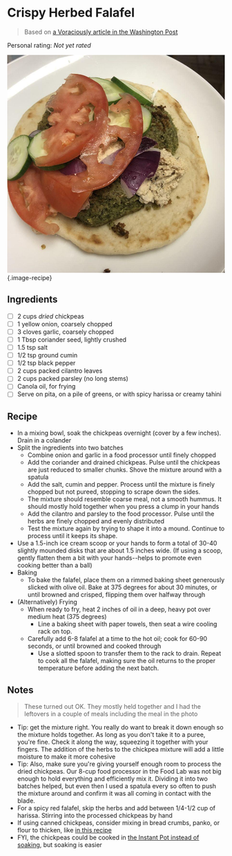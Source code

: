 # Crispy Herbed Falafel

> Based on [a Voraciously article in the Washington Post](https://www.washingtonpost.com/news/voraciously/wp/2019/03/13/this-crispy-herbed-falafel-makes-frying-at-home-worth-it/)

<!-- {cts} rating=0; (User can specify rating on scale of 1-5) -->

Personal rating: *Not yet rated*

<!-- {cte} -->

<!-- {cts} name_image=crispy_herbed_falafel.jpg; (User can specify image name) -->

![crispy_herbed_falafel.jpg](./crispy_herbed_falafel.jpg){.image-recipe}

<!-- {cte} -->

## Ingredients

- [ ] 2 cups *dried* chickpeas
- [ ] 1 yellow onion, coarsely chopped
- [ ] 3 cloves garlic, coarsely chopped
- [ ] 1 Tbsp coriander seed, lightly crushed
- [ ] 1.5 tsp salt
- [ ] 1/2 tsp ground cumin
- [ ] 1/2 tsp black pepper
- [ ] 2 cups packed cilantro leaves
- [ ] 2 cups packed parsley (no long stems)
- [ ] Canola oil, for frying
- [ ] Serve on pita, on a pile of greens, or with spicy harissa or creamy tahini

## Recipe

- In a mixing bowl, soak the chickpeas overnight (cover by a few inches). Drain in a colander
- Split the ingredients into two batches
    - Combine onion and garlic in a food processor until finely chopped
    - Add the coriander and drained chickpeas. Pulse until the chickpeas are just reduced to smaller chunks. Shove the mixture around with a spatula
    - Add the salt, cumin and pepper. Process until the mixture is finely chopped but not pureed, stopping to scrape down the sides.
    - The mixture should resemble coarse meal, not a smooth hummus. It should mostly hold together when you press a clump in your hands
    - Add the cilantro and parsley to the food processor. Pulse until the herbs are finely chopped and evenly distributed
    - Test the mixture again by trying to shape it into a mound. Continue to process until it keeps its shape.
- Use a 1.5-inch ice cream scoop or your hands to form a total of 30-40 slightly mounded disks that are about 1.5 inches wide. (If using a scoop, gently flatten them a bit with your hands--helps to promote even cooking better than a ball)
- Baking
    - To bake the falafel, place them on a rimmed baking sheet generously slicked with olive oil. Bake at 375 degrees for about 30 minutes, or until browned and crisped, flipping them over halfway through
- (Alternatively) Frying
    - When ready to fry, heat 2 inches of oil in a deep, heavy pot over medium heat (375 degrees)
        - Line a baking sheet with paper towels, then seat a wire cooling rack on top.
    - Carefully add 6-8 falafel at a time to the hot oil; cook for 60-90 seconds, or until browned and cooked through
        - Use a slotted spoon to transfer them to the rack to drain. Repeat to cook all the falafel, making sure the oil returns to the proper temperature before adding the next batch.

## Notes

> These turned out OK. They mostly held together and I had the leftovers in a couple of meals including the meal in the photo

- Tip: get the mixture right. You really do want to break it down enough so the mixture holds together. As long as you don't take it to a puree, you're fine. Check it along the way, squeezing it together with your fingers. The addition of the herbs to the chickpea mixture will add a little moisture to make it more cohesive
- Tip: Also, make sure you're giving yourself enough room to process the dried chickpeas. Our 8-cup food processor in the Food Lab was not big enough to hold everything and efficiently mix it. Dividing it into two batches helped, but even then I used a spatula every so often to push the mixture around and confirm it was all coming in contact with the blade.
- For a spicy red falafel, skip the herbs and add between 1/4-1/2 cup of harissa. Stirring into the processed chickpeas by hand
- If using canned chickpeas, consider mixing in bread crumbs, panko, or flour to thicken, like [in this recipe](https://www.allrecipes.com/recipe/25309/seans-falafel-and-cucumber-sauce/)
- FYI, the chickpeas could be cooked in [the Instant Pot instead of soaking](https://www.pressurecookrecipes.com/instant-pot-chickpeas/), but soaking is easier
